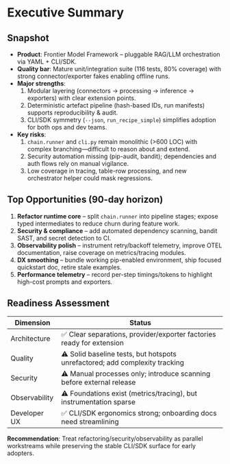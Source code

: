 # Executive Summary

## Snapshot
- **Product**: Frontier Model Framework – pluggable RAG/LLM orchestration via YAML + CLI/SDK.
- **Quality bar**: Mature unit/integration suite (116 tests, 80% coverage) with strong connector/exporter fakes enabling offline runs.
- **Major strengths**:
  1. Modular layering (connectors → processing → inference → exporters) with clear extension points.
  2. Deterministic artefact pipeline (hash-based IDs, run manifests) supports reproducibility & audit.
  3. CLI/SDK symmetry (`--json`, `run_recipe_simple`) simplifies adoption for both ops and dev teams.
- **Key risks**:
  1. `chain.runner` and `cli.py` remain monolithic (>600 LOC) with complex branching—difficult to reason about and extend.
  2. Security automation missing (pip-audit, bandit); dependencies and auth flows rely on manual vigilance.
  3. Low coverage in tracing, table-row processing, and new orchestrator helper could mask regressions.

## Top Opportunities (90-day horizon)
1. **Refactor runtime core** – split `chain.runner` into pipeline stages; expose typed intermediates to reduce churn during feature work.
2. **Security & compliance** – add automated dependency scanning, bandit SAST, and secret detection to CI.
3. **Observability polish** – instrument retry/backoff telemetry, improve OTEL documentation, raise coverage on metrics/tracing modules.
4. **DX smoothing** – bundle working pip-enabled environment, ship focused quickstart doc, retire stale examples.
5. **Performance telemetry** – record per-step timings/tokens to highlight high-cost prompts and exporters.

## Readiness Assessment
| Dimension | Status |
|-----------|--------|
| Architecture | ✅ Clear separations, provider/exporter factories ready for extension |
| Quality | ⚠️ Solid baseline tests, but hotspots unrefactored; add complexity tracking |
| Security | ⚠️ Manual processes only; introduce scanning before external release |
| Observability | ⚠️ Foundations exist (metrics/tracing), but instrumentation sparse |
| Developer UX | ✅ CLI/SDK ergonomics strong; onboarding docs need streamlining |

**Recommendation**: Treat refactoring/security/observability as parallel workstreams while preserving the stable CLI/SDK surface for early adopters.


